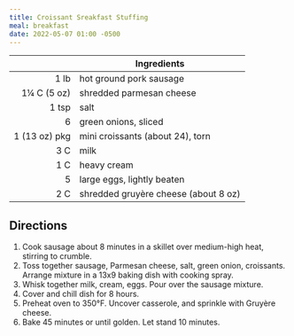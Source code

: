 ```yaml
---
title: Croissant Sreakfast Stuffing
meal: breakfast
date: 2022-05-07 01:00 -0500
---
```


|| Ingredients |
|-:|-|
1 lb           | hot ground pork sausage
1¼ C (5 oz)    | shredded parmesan cheese
1 tsp          | salt
6              | green onions, sliced
1 (13 oz) pkg  | mini croissants (about 24), torn
3 C            | milk
1 C            | heavy cream
5              | large eggs, lightly beaten
2 C            | shredded gruyère cheese (about 8 oz)

## Directions

1. Cook sausage about 8 minutes in a skillet over medium-high heat, stirring to crumble.
2. Toss together sausage, Parmesan cheese, salt, green onion, croissants. Arrange mixture in a 13x9 baking dish with cooking spray.
3. Whisk together milk, cream, eggs. Pour over the sausage mixture.
4. Cover and chill dish for 8 hours.
5. Preheat oven to 350°F. Uncover casserole, and sprinkle with Gruyère cheese.
6. Bake 45 minutes or until golden. Let stand 10 minutes.
